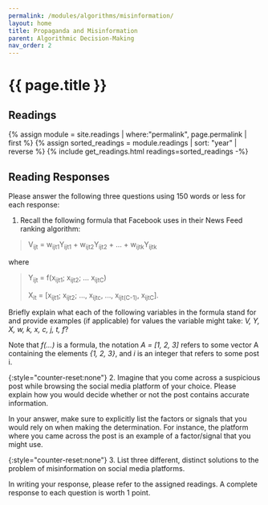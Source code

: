```yaml
---
permalink: /modules/algorithms/misinformation/
layout: home
title: Propaganda and Misinformation
parent: Algorithmic Decision-Making
nav_order: 2
---
```


# {{ page.title }}
<h2 class="text-delta">Readings</h2>
{% assign module = site.readings | where:"permalink", page.permalink  | first %}
{% assign sorted_readings = module.readings | sort: "year" | reverse %}
{% include get_readings.html readings=sorted_readings -%}

<h2 class="text-delta">Reading Responses</h2>
Please answer the following three questions using 150 words or less for each response:

1. Recall the following formula that Facebook uses in their News Feed ranking algorithm: 

>V<sub>ijt</sub> = w<sub>ijt1</sub>Y<sub>ijt1</sub> + w<sub>ijt2</sub>Y<sub>ijt2</sub> + … + w<sub>ijtk</sub>Y<sub>ijtk</sub>

where

> Y<sub>ijt</sub> = f(x<sub>ijt1</sub>; x<sub>ijt2</sub>; … x<sub>ijtC</sub>)
>
> X<sub>it</sub> = [x<sub>ijt1</sub>; x<sub>ijt2</sub>; …, x<sub>ijtc</sub>, ..., x<sub>ijt(C-1)</sub>, x<sub>ijtC</sub>].

Briefly explain what each of the following variables in the formula stand for and provide examples (if applicable) for values the variable might take: *V, Y, X, w, k, x, c, j, t, f*?

Note that *f(...)* is a formula, the notation *A = [1, 2, 3]* refers to some vector A containing the elements *{1, 2, 3}*, and *i* is an integer that refers to some post i.

{:style="counter-reset:none"}
2. Imagine that you come across a suspicious post while browsing the social media platform of your choice. Please explain how you would decide whether or not the post contains accurate information.

In your answer, make sure to explicitly list the factors or signals that you would rely on when making the determination. For instance, the platform where you came across the post is an example of a factor/signal that you might use. 

{:style="counter-reset:none"}
3. List three different, distinct solutions to the problem of misinformation on social media platforms.

In writing your response, please refer to the assigned readings. A complete response to each question is worth 1 point.